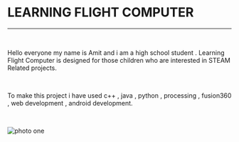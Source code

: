 <H1>LEARNING FLIGHT COMPUTER </H1>
    <hr>
    <br>
    <p>Hello everyone my name is Amit and  i am a high school student
        . Learning Flight Computer is designed for those children who are interested in STEAM Related projects.
    </p>
    <br>
    <p>To make this project i have used c++ , java , python , processing , fusion360 , web development , android development.</p>
    <br>

![photo one](https://github.com/PIEspace/LEARNING-FLIGHT-COMPUTER-/assets/134577378/e12e025b-7832-4df1-b377-f64cfcd0d329)






    


    

    

